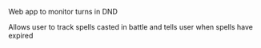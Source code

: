 Web app to monitor turns in DND

Allows user to track spells casted in battle and tells user when spells have expired